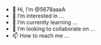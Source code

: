 - 👋 Hi, I’m @5678aaaA
- 👀 I’m interested in ...
- 🌱 I’m currently learning ...
- 💞️ I’m looking to collaborate on ...
- 📫 How to reach me ...

<!---
5678aaaA/5678aaaA is a ✨ special ✨ repository because its `README.md` (this file) appears on your GitHub profile.
You can click the Preview link to take a look at your changes.
--->
